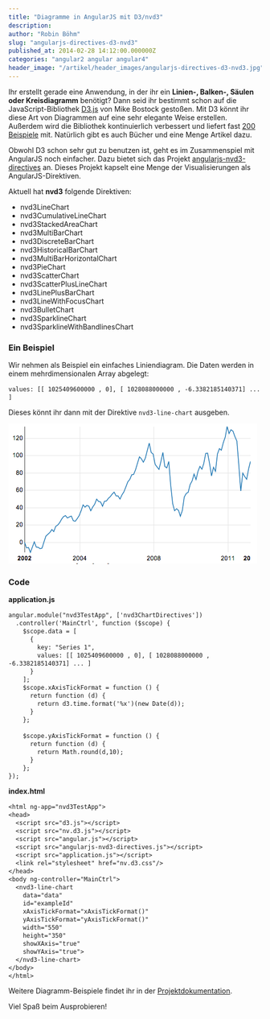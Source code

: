```yaml
---
title: "Diagramme in AngularJS mit D3/nvd3"
description:
author: "Robin Böhm"
slug: "angularjs-directives-d3-nvd3"
published_at: 2014-02-28 14:12:00.000000Z
categories: "angular2 angular angular4"
header_image: "/artikel/header_images/angularjs-directives-d3-nvd3.jpg"
---
```


Ihr erstellt gerade eine Anwendung, in der ihr ein **Linien-, Balken-, Säulen oder Kreisdiagramm** benötigt? Dann seid ihr bestimmt schon auf die JavaScript-Bibliothek [D3.js][1] von Mike Bostock gestoßen. Mit D3 könnt ihr diese Art von Diagrammen auf eine sehr elegante Weise erstellen. Außerdem wird die Bibliothek kontinuierlich verbessert und liefert fast [200 Beispiele][2] mit. Natürlich gibt es auch Bücher und eine Menge Artikel dazu.

Obwohl D3 schon sehr gut zu benutzen ist, geht es im Zusammenspiel mit AngularJS noch einfacher. Dazu bietet sich das Projekt [angularjs-nvd3-directives][3] an. Dieses Projekt kapselt eine Menge der Visualisierungen als AngularJS-Direktiven.

Aktuell hat **nvd3** folgende Direktiven:

*   nvd3LineChart
*   nvd3CumulativeLineChart
*   nvd3StackedAreaChart
*   nvd3MultiBarChart
*   nvd3DiscreteBarChart
*   nvd3HistoricalBarChart
*   nvd3MultiBarHorizontalChart
*   nvd3PieChart
*   nvd3ScatterChart
*   nvd3ScatterPlusLineChart
*   nvd3LinePlusBarChart
*   nvd3LineWithFocusChart
*   nvd3BulletChart
*   nvd3SparklineChart
*   nvd3SparklineWithBandlinesChart

### Ein Beispiel

Wir nehmen als Beispiel ein einfaches Liniendiagram. Die Daten werden in einem mehrdimensionalen Array abgelegt:

    values: [[ 1025409600000 , 0], [ 1028088000000 , -6.3382185140371] ... ]


Dieses könnt ihr dann mit der Direktive `nvd3-line-chart` ausgeben.

![D3 Chart][5]

### Code

**application.js**

    angular.module("nvd3TestApp", ['nvd3ChartDirectives'])
      .controller('MainCtrl', function ($scope) {
        $scope.data = [
          {
            key: "Series 1",
            values: [[ 1025409600000 , 0], [ 1028088000000 , -6.3382185140371] ... ]
          }
        ];
        $scope.xAxisTickFormat = function () {
          return function (d) {
            return d3.time.format('%x')(new Date(d));
          }
        };

        $scope.yAxisTickFormat = function () {
          return function (d) {
            return Math.round(d,10);
          }
        };
    });


**index.html**

    <html ng-app="nvd3TestApp">
    <head>
      <script src="d3.js"></script>
      <script src="nv.d3.js"></script>
      <script src="angular.js"></script>
      <script src="angularjs-nvd3-directives.js"></script>
      <script src="application.js"></script>
      <link rel="stylesheet" href="nv.d3.css"/>
    </head>
    <body ng-controller="MainCtrl">
      <nvd3-line-chart
        data="data"
        id="exampleId"
        xAxisTickFormat="xAxisTickFormat()"
        yAxisTickFormat="yAxisTickFormat()"
        width="550"
        height="350"
        showXAxis="true"
        showYAxis="true">
      </nvd3-line-chart>
    </body>
    </html>


Weitere Diagramm-Beispiele findet ihr in der [Projektdokumentation][6].

Viel Spaß beim Ausprobieren!

 [1]: http://d3js.org/
 [2]: https://github.com/mbostock/d3/wiki/Gallery
 [3]: https://github.com/cmaurer/angularjs-nvd3-directives
 [5]: /artikel/angularjs-directives-d3-nvd3/angularjs-directives-d3-nvd3-chart.png
 [6]: http://cmaurer.github.io/angularjs-nvd3-directives/line.chart.html
